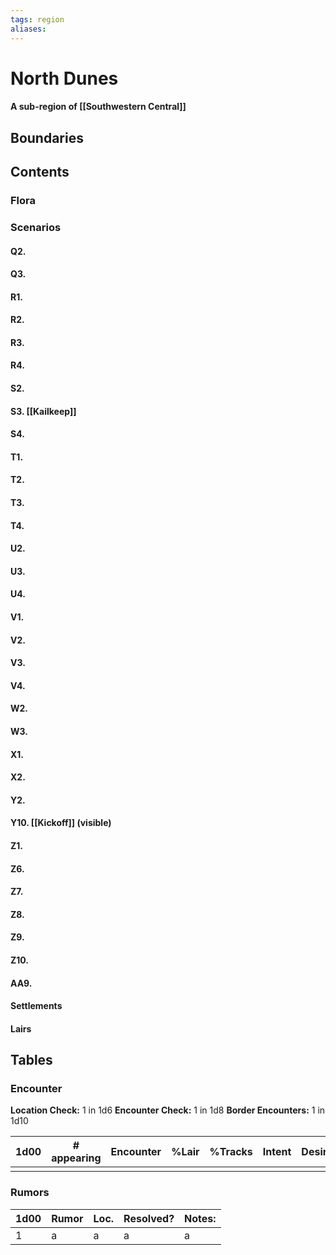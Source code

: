 ```yaml
---
tags: region
aliases:
---
```

# North Dunes
#### A sub-region of [[Southwestern Central]]
## Boundaries
## Contents
### Flora
### Scenarios
#### Q2.
#### Q3.
#### R1.
#### R2.
#### R3.
#### R4.
#### S2.
#### S3. [[Kailkeep]]
#### S4.
#### T1.
#### T2.
#### T3.
#### T4.
#### U2.
#### U3.
#### U4.
#### V1.
#### V2.
#### V3.
#### V4.
#### W2.
#### W3.
#### X1.
#### X2.
#### Y2.
#### Y10. [[Kickoff]] (visible)
#### Z1.
#### Z6.
#### Z7.
#### Z8.
#### Z9.
#### Z10.
#### AA9.
#### Settlements
#### Lairs

## Tables
### Encounter
**Location Check:** 1 in 1d6
**Encounter Check:** 1 in 1d8
**Border Encounters:** 1 in 1d10


| 1d00 | # appearing | Encounter | %Lair | %Tracks | Intent | Desire |
| ---- | ----------- | --------- | ----- | ------- | ------ | ------ |
|      |             |           |       |         |        |        |

### Rumors
| 1d00 | Rumor | Loc. | Resolved? | Notes: |
|------|-------|------|-----------|--------|
| 1    | a     | a    | a         | a      |